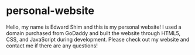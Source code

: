 # personal-website
Hello, my name is Edward Shim and this is my personal website! I used a domain purchased from GoDaddy and built the website through HTML5, CSS, and JavaScript during development. Please check out my website and contact me if there are any questions! 
